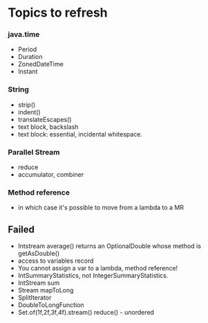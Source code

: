 # Topics to refresh
### java.time
- Period
- Duration
- ZonedDateTime
- Instant

###  String
- strip()
- indent()
- translateEscapes()
- text block, backslash
- text block: essential, incidental whitespace.

### Parallel Stream
- reduce
- accumulator, combiner
### Method reference
- in which case it's possible to move from a lambda to a MR

## Failed
- Intstream average() returns an OptionalDouble whose method is getAsDouble()
- access to variables record
- You cannot assign a var to a lambda, method reference!
- IntSummaryStatistics, not IntegerSummaryStatistics.
- IntStream sum
- Stream<Long> mapToLong
- SplitIterator
- DoubleToLongFunction
- Set.of(1f,2f,3f,4f).stream() reduce() - unordered
 